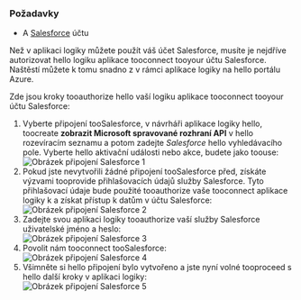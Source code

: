 ### <a name="prerequisites"></a>Požadavky
* A [Salesforce](https://salesforce.com) účtu  

Než v aplikaci logiky můžete použít váš účet Salesforce, musíte je nejdříve autorizovat hello logiku aplikace tooconnect tooyour účtu Salesforce. Naštěstí můžete k tomu snadno z v rámci aplikace logiky na hello portálu Azure.  

Zde jsou kroky tooauthorize hello vaší logiku aplikace tooconnect tooyour účtu Salesforce:  

1. Vyberte připojení tooSalesforce, v návrháři aplikace logiky hello, toocreate **zobrazit Microsoft spravované rozhraní API** v hello rozevíracím seznamu a potom zadejte *Salesforce* hello vyhledávacího pole. Vyberte hello aktivační události nebo akce, budete jako toouse:  
   ![Obrázek připojení Salesforce 1](./media/connectors-create-api-salesforce/salesforce-1.png)  
2. Pokud jste nevytvořili žádné připojení tooSalesforce před, získáte výzvami tooprovide přihlašovacích údajů služby Salesforce. Tyto přihlašovací údaje bude použité tooauthorize vaše tooconnect aplikace logiky k a získat přístup k datům v účtu Salesforce:  
   ![Obrázek připojení Salesforce 2](./media/connectors-create-api-salesforce/salesforce-2.png)  
3. Zadejte svou aplikaci logiky tooauthorize vaší služby Salesforce uživatelské jméno a heslo:  
   ![Obrázek připojení Salesforce 3](./media/connectors-create-api-salesforce/salesforce-3.png)  
4. Povolit nám tooconnect tooSalesforce:  
   ![Obrázek připojení Salesforce 4](./media/connectors-create-api-salesforce/salesforce-4.png)  
5. Všimněte si hello připojení bylo vytvořeno a jste nyní volné tooproceed s hello další kroky v aplikaci logiky:  
   ![Obrázek připojení Salesforce 5](./media/connectors-create-api-salesforce/salesforce-5.png)  

